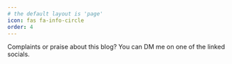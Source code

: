 ```yaml
---
# the default layout is 'page'
icon: fas fa-info-circle
order: 4
---
```


Complaints or praise about this blog? You can DM me on one of the linked socials.
